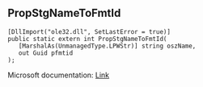 ## PropStgNameToFmtId

```
[DllImport("ole32.dll", SetLastError = true)]
public static extern int PropStgNameToFmtId(
   [MarshalAs(UnmanagedType.LPWStr)] string oszName,
   out Guid pfmtid
);
```

Microsoft documentation: [Link](https://learn.microsoft.com/en-us/windows/win32/api/coml2api/nf-coml2api-propstgnametofmtid)
